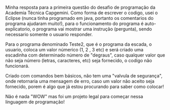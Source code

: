 Minha resposta para a primeira questão do desafio de programação da Academia Técnica Capgemini.
Como forma de escrever o codigo, usei o Eclipse (nunca tinha programado em java, portanto os comentarios do programa ajudaram muito!), para o funcionamento do programa é auto-explicatorio, o programa vai mostrar uma instrução (pergunta), sendo necessario somente o usuario responder.

Para o programa denominado Teste2, que é o programa da escada, o usuario, coloca um valor númerico (1, 2 , 3 etc) e será criado uma escadinha com determinado número de "degraus", caso qualquer valor que não seja número (letras, caracteres, etc) seja fornecido, o codigo não funcionará.

Criado com comandos bem básicos, não tem uma "valvula de segurança", onde retornaria uma mensagem de erro, caso um valor não aceito seja fornecido, porem é algo que já estou procurando para saber como colocar!

Não é nada "WOW" mas foi um projeto legal para começar nessa linguagem de programação!
